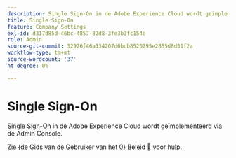 ```yaml
---
description: Single Sign-On in de Adobe Experience Cloud wordt geïmplementeerd via de Admin Console.
title: Single Sign-On
feature: Company Settings
exl-id: d317d85d-46bc-4857-82d8-3fe3b3fc154e
role: Admin
source-git-commit: 32926f46a134207d6bdb8520295e2855d8d31f2a
workflow-type: tm+mt
source-wordcount: '37'
ht-degree: 0%

---
```


# Single Sign-On

Single Sign-On in de Adobe Experience Cloud wordt geïmplementeerd via de Admin Console.

Zie {de Gids van de Gebruiker van het 0} Beleid [&#128279;](https://www.adobe.com/go/analytics_sso_en) voor hulp.
